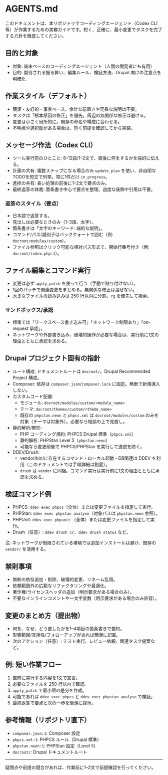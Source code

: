 # AGENTS.md

このドキュメントは、本リポジトリでコーディングエージェント（Codex CLI 等）が作業するための実務ガイドです。短く、正確に、最小変更でタスクを完了する方針を徹底してください。

## 目的と対象
- 対象: 端末ベースのコーディングエージェント（人間の開発者にも有用）
- 目的: 期待される振る舞い、編集ルール、検証方法、Drupal 向けの注意点を明確化

## 作業スタイル（デフォルト）
- 簡潔・友好的・事実ベース。余計な前置きや冗長な説明は不要。
- タスクは「根本原因の修正」を優先。周辺の無関係な修正は避ける。
- 変更は小さく局所的に。既存の命名や構成に合わせる。
- 不明点や選択肢がある場合は、短く前提を確認してから実装。

## メッセージ作法（Codex CLI）
- ツール実行前のひとこと: 8–12語/1–2文で、直後に何をするかを端的に伝える。
- 計画の共有: 複数ステップになる場合のみ `update_plan` を使い、非自明なTODOを短文で列挙。常に1件だけ `in_progress`。
- 進捗の共有: 長い処理の前後に1–2文で要点のみ。
- 最終返答の体裁: 箇条書き中心で要点を整理。過度な装飾や引用は不要。

### 返答のスタイル（要点）
- 日本語で返答する。
- 見出しは必要なときのみ（1–3語、太字）。
- 箇条書きは「太字のキーワード: 端的な説明」。
- コマンド/パス/識別子はバッククォートで囲む（例: `docroot/modules/custom`）。
- ファイル参照はクリック可能な相対パス形式で、開始行番号付き（例: `docroot/index.php:1`）。

## ファイル編集とコマンド実行
- 変更は必ず `apply_patch` を使って行う（手動で貼り付けない）。
- 1回のパッチで関連変更をまとめる。無関係な修正は混ぜない。
- 大きなファイルの読み込みは 250 行以内に分割。`rg` を優先して検索。

### サンドボックス/承認
- 標準では「ワークスペース書き込み可」「ネットワーク制限あり」「on-request 承認」。
- ネットワークや外部書き込み、破壊的操作が必要な場合は、実行前に1文の理由とともに承認を求める。

## Drupal プロジェクト固有の指針
- ルート構成: ドキュメントルートは `docroot/`。Drupal Recommended Project 構成。
- Composer: 依存は `composer.json`/`composer.lock` に固定。無断で新規導入しない。
- カスタムコード配置:
  - モジュール: `docroot/modules/custom/<module_name>`
  - テーマ: `docroot/themes/custom/<theme_name>`
  - 既存の `phpstan.neon` と `phpcs.xml` は `docroot/modules/custom` のみを対象（テーマは対象外）。必要なら相談の上で見直し。
- 静的解析/整形:
  - PHP コーディング規約: PHPCS Drupal 標準（`phpcs.xml`）
  - 静的解析: PHPStan Level 5（`phpstan.neon`）
  - 可能なら変更前後で PHPCS/PHPStan を実行して逸脱を防ぐ。
- DDEV/Drush:
  - vendor/bin/に存在するコマンド・ローカル起動・DB関連は DDEV を利用（このドキュメントでは手順詳細は割愛）。
  - `drush` は `vendor` に同梱。コマンド実行は実行前に1文の理由とともに承認を求める。

## 検証コマンド例
- PHPCS: `ddev exec phpcs`（全体）または変更ファイルを指定して実行。
- PHPStan: `ddev exec phpstan analyse`（対象パスは `phpstan.neon` 参照）。
- PHPUnit: `ddev exec phpunit` （全体）または変更ファイルを指定して実行。
- Drush（任意）: `ddev drush cr`、`ddev drush status` など。

注: ネットワークが制限されている環境では追加インストールは避け、既存の `vendor/` を活用する。

## 禁則事項
- 無断の依存追加・削除、破壊的変更、リネーム乱用。
- 依頼範囲外の広範なリファクタリングや最適化。
- 著作権/ライセンスヘッダの追加（明示要求がある場合のみ）。
- 不要なインラインコメントや一文字変数（明示要求がある場合のみ許容）。

## 変更のまとめ方（提出物）
- 何を、なぜ、どう直したかを1–4項目の箇条書きで要約。
- 影響範囲/互換性/フォローアップがあれば簡潔に記載。
- 次のアクション（任意）: テスト実行、レビュー依頼、関連タスク提案など。

## 例: 短い作業フロー
1) 直前に実行する内容を1文で宣言。
2) 必要なファイルを 250 行以内で確認。
3) `apply_patch` で最小限の差分を作成。
4) 可能であれば `ddev exec phpcs` と `ddev exec phpstan analyse` で検証。
5) 最終返答で要点と次の一歩を簡潔に提示。

## 参考情報（リポジトリ直下）
- `composer.json:1`: Composer 設定
- `phpcs.xml:1`: PHPCS ルール（Drupal 標準）
- `phpstan.neon:1`: PHPStan 設定（Level 5）
- `docroot/`: Drupal ドキュメントルート

---

疑問点や前提の競合があれば、作業前に1–2文で前提確認を行ってください。
